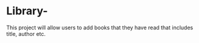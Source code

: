 # Library-
This project will allow users to add books that they have read that includes title, author etc.
